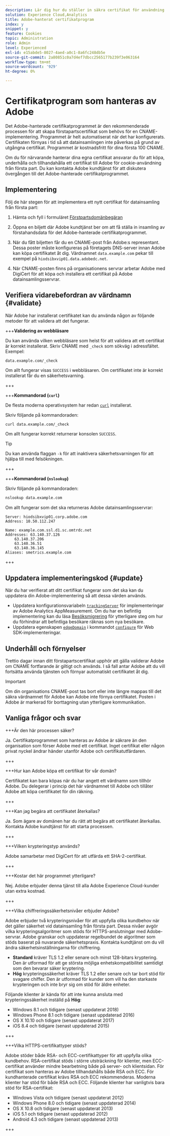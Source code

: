```yaml
---
description: Lär dig hur du ställer in säkra certifikat för användning med Adobe Experience Cloud cookies från första part.
solution: Experience Cloud,Analytics
title: Adobe-hanterat certifikatprogram
index: y
snippet: y
feature: Cookies
topic: Administration
role: Admin
level: Experienced
exl-id: e15abde5-8027-4aed-a0c1-8a6fc248db5e
source-git-commit: 2a80851c0a7d4ef7dbcc2565177b239f3e063164
workflow-type: tm+mt
source-wordcount: '929'
ht-degree: 0%

---
```


# Certifikatprogram som hanteras av Adobe

Det Adobe-hanterade certifikatprogrammet är den rekommenderade processen för att skapa förstapartscertifikat som behövs för en CNAME-implementering. Programmet är helt automatiserat när det har konfigurerats. Certifikaten förnyas i tid så att datainsamlingen inte påverkas på grund av utgångna certifikat. Programmet är kostnadsfritt för dina första 100 CNAME.

Om du för närvarande hanterar dina egna certifikat ansvarar du för att köpa, underhålla och tillhandahålla ett certifikat till Adobe för cookie-användning från första part. Du kan kontakta Adobe kundtjänst för att diskutera övergången till det Adobe-hanterade certifikatprogrammet.

## Implementering

Följ de här stegen för att implementera ett nytt certifikat för datainsamling från första part:

1. Hämta och fyll i formuläret [Förstpartsdomänbegäran](cookies/assets/First_Party_Domain_Request_Form.xlsx)

1. Öppna en biljett där Adobe kundtjänst ber om att få ställa in insamling av förstahandsdata för det Adobe-hanterade certifikatprogrammet.

1. När du fått biljetten får du en CNAME-post från Adobe:s representant. Dessa poster måste konfigureras på företagets DNS-server innan Adobe kan köpa certifikatet åt dig. Värdnamnet `data.example.com` pekar till exempel på `hiodsibxvip01.data.adobedc.net`.

1. När CNAME-posten finns på organisationens servrar arbetar Adobe med DigiCert för att köpa och installera ett certifikat på Adobe datainsamlingsservrar.

## Verifiera vidarebefordran av värdnamn {#validate}

När Adobe har installerat certifikatet kan du använda någon av följande metoder för att validera att det fungerar.

+++**Validering av webbläsare**

Du kan använda vilken webbläsare som helst för att validera att ett certifikat är korrekt installerat. Skriv CNAME med `_check` som sökväg i adressfältet. Exempel:

`data.example.com/_check`

Om allt fungerar visas `SUCCESS` i webbläsaren. Om certifikatet inte är korrekt installerat får du en säkerhetsvarning.

+++

+++**Kommandorad (`curl`)**

De flesta moderna operativsystem har redan [`curl`](https://curl.se) installerat.

Skriv följande på kommandoraden:

```sh
curl data.example.com/_check
```

Om allt fungerar korrekt returnerar konsolen `SUCCESS`.

>[!TIP]
>
>Du kan använda flaggan `-k` för att inaktivera säkerhetsvarningen för att hjälpa till med felsökningen.

+++

+++**Kommandorad (`nslookup`)**

Skriv följande på kommandoraden:

```sh
nslookup data.example.com
```

Om allt fungerar som det ska returneras Adobe datainsamlingsservrar:

```text
Server: hiodsibxvip01.corp.adobe.com
Address: 10.50.112.247

Name: example.com.ssl.d1.sc.omtrdc.net
Addresses: 63.140.37.126
    63.140.37.206
    63.140.36.51
    63.140.36.145
Aliases: smetrics.example.com
```

+++

## Uppdatera implementeringskod {#update}

När du har verifierat att ditt certifikat fungerar som det ska kan du uppdatera din Adobe-implementering så att dessa värden används.

* Uppdatera konfigurationsvariabeln [`trackingServer`](https://experienceleague.adobe.com/sv/docs/analytics/implementation/vars/config-vars/trackingserver) för implementeringar av Adobe Analytics AppMeasurement. Om du har en befintlig implementering kan du läsa [Besöksmigrering](https://experienceleague.adobe.com/sv/docs/analytics/technotes/visitor-migration) för ytterligare steg om hur du förhindrar att befintliga besökare räknas som nya besökare.
* Uppdatera egenskapen [`edgeDomain`](https://experienceleague.adobe.com/sv/docs/experience-platform/web-sdk/commands/configure/edgedomain) i kommandot [`configure`](https://experienceleague.adobe.com/sv/docs/experience-platform/web-sdk/commands/configure/overview) för Web SDK-implementeringar.

## Underhåll och förnyelser

Trettio dagar innan ditt förstapartscertifikat upphör att gälla validerar Adobe om CNAME fortfarande är giltigt och används. I så fall antar Adobe att du vill fortsätta använda tjänsten och förnyar automatiskt certifikatet åt dig.

>[!IMPORTANT]
>
>Om din organisations CNAME-post tas bort eller inte längre mappas till det säkra värdnamnet för Adobe kan Adobe inte förnya certifikatet. Posten i Adobe är markerad för borttagning utan ytterligare kommunikation.

## Vanliga frågor och svar

+++Är den här processen säker?

Ja. Certifikatprogrammet som hanteras av Adobe är säkrare än den organisation som förser Adobe med ett certifikat. Inget certifikat eller någon privat nyckel ändrar händer utanför Adobe och certifikatutfärdaren.

+++

+++Hur kan Adobe köpa ett certifikat för vår domän?

Certifikatet kan bara köpas när du har angett ett värdnamn som tillhör Adobe. Du delegerar i princip det här värdnamnet till Adobe och tillåter Adobe att köpa certifikatet för din räkning.

+++

+++Kan jag begära att certifikatet återkallas?

Ja. Som ägare av domänen har du rätt att begära att certifikatet återkallas. Kontakta Adobe kundtjänst för att starta processen.

+++

+++Vilken krypteringstyp används?

Adobe samarbetar med DigiCert för att utfärda ett SHA-2-certifikat.

+++

+++Kostar det här programmet ytterligare?

Nej. Adobe erbjuder denna tjänst till alla Adobe Experience Cloud-kunder utan extra kostnad.

+++

+++Vilka chiffreringssäkerhetsnivåer erbjuder Adobe?

Adobe erbjuder två krypteringsnivåer för att uppfylla olika kundbehov när det gäller säkerhet vid datainsamling från första part. Dessa nivåer avgör vilka krypteringsalgoritmer som stöds för HTTPS-anslutningar med Adobe-servrar. Adobe granskar och uppdaterar regelbundet de algoritmer som stöds baserat på nuvarande säkerhetspraxis. Kontakta kundtjänst om du vill ändra säkerhetsinställningarna för chiffrering.

* **Standard** kräver TLS 1.2 eller senare och minst 128-bitars kryptering. Den är utformad för att ge största möjliga enhetskompatibilitet samtidigt som den bevarar säker kryptering.
* **Hög** krypteringssäkerhet kräver TLS 1.2 eller senare och tar bort stöd för svagare chiffer. Den är utformad för kunder som vill ha den starkaste krypteringen och inte bryr sig om stöd för äldre enheter.

Följande klienter är kända för att inte kunna ansluta med krypteringssäkerhet inställd på **Hög**:

* Windows 8.1 och tidigare (senast uppdaterat 2018)
* Windows Phone 8.1 och tidigare (senast uppdaterad 2016)
* OS X 10.10 och tidigare (senast uppdaterat 2017)
* iOS 8.4 och tidigare (senast uppdaterad 2015)

+++

+++Vilka HTTPS-certifikattyper stöds?

Adobe stöder både RSA- och ECC-certifikattyper för att uppfylla olika kundbehov. RSA-certifikat stöds i större utsträckning för klienter, men ECC-certifikat använder mindre bearbetning både på server- och klientsidan. För certifikat som hanteras av Adobe tillhandahålls både RSA och ECC. För kundhanterade certifikat krävs RSA och ECC rekommenderas. Moderna klienter har stöd för både RSA och ECC. Följande klienter har vanligtvis bara stöd för RSA-certifikat:

* Windows Vista och tidigare (senast uppdaterat 2012)
* Windows Phone 8.0 och tidigare (senast uppdaterad 2014)
* OS X 10.8 och tidigare (senast uppdaterat 2013)
* iOS 5.1 och tidigare (senast uppdaterad 2012)
* Android 4.3 och tidigare (senast uppdaterad 2013)

+++

